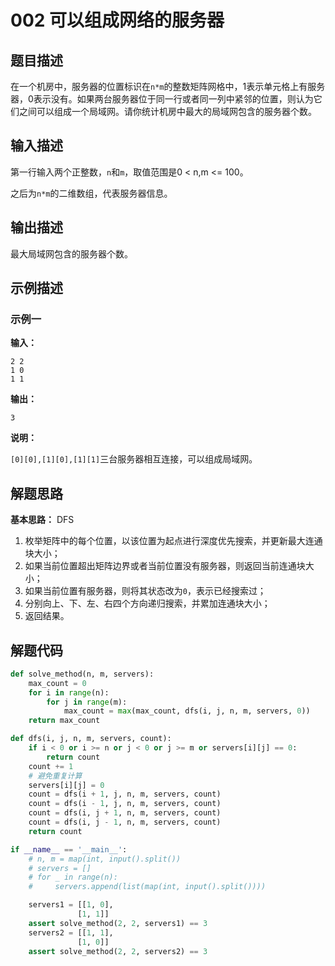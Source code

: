 # 002 可以组成网络的服务器

## 题目描述

在一个机房中，服务器的位置标识在`n*m`的整数矩阵网格中，1表示单元格上有服务器，0表示没有。如果两台服务器位于同一行或者同一列中紧邻的位置，则认为它们之间可以组成一个局域网。请你统计机房中最大的局域网包含的服务器个数。

## 输入描述

第一行输入两个正整数，`n`和`m`，取值范围是0 < n,m <= 100。

之后为`n*m`的二维数组，代表服务器信息。

## 输出描述

最大局域网包含的服务器个数。

## 示例描述

### 示例一

**输入：**
```text
2 2
1 0
1 1
```

**输出：**
```text
3
```

**说明：**  

`[0][0],[1][0],[1][1]`三台服务器相互连接，可以组成局域网。

## 解题思路

**基本思路：** DFS

1. 枚举矩阵中的每个位置，以该位置为起点进行深度优先搜索，并更新最大连通块大小；
2. 如果当前位置超出矩阵边界或者当前位置没有服务器，则返回当前连通块大小；
3. 如果当前位置有服务器，则将其状态改为`0`，表示已经搜索过；
4. 分别向上、下、左、右四个方向递归搜索，并累加连通块大小；
5. 返回结果。

## 解题代码
```python
def solve_method(n, m, servers):
    max_count = 0
    for i in range(n):
        for j in range(m):
            max_count = max(max_count, dfs(i, j, n, m, servers, 0))
    return max_count

def dfs(i, j, n, m, servers, count):
    if i < 0 or i >= n or j < 0 or j >= m or servers[i][j] == 0:
        return count
    count += 1
    # 避免重复计算
    servers[i][j] = 0
    count = dfs(i + 1, j, n, m, servers, count)
    count = dfs(i - 1, j, n, m, servers, count)
    count = dfs(i, j + 1, n, m, servers, count)
    count = dfs(i, j - 1, n, m, servers, count)
    return count

if __name__ == '__main__':
    # n, m = map(int, input().split())
    # servers = []
    # for _ in range(n):
    #     servers.append(list(map(int, input().split())))

    servers1 = [[1, 0],
               [1, 1]]
    assert solve_method(2, 2, servers1) == 3
    servers2 = [[1, 1],
               [1, 0]]
    assert solve_method(2, 2, servers2) == 3
```